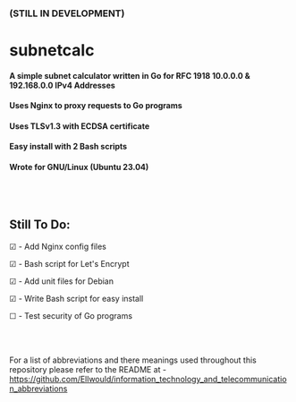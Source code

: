 ### (STILL IN DEVELOPMENT)

# subnetcalc

#### A simple subnet calculator written in Go for RFC 1918 10.0.0.0 & 192.168.0.0 IPv4 Addresses

#### Uses Nginx to proxy requests to Go programs

#### Uses TLSv1.3 with ECDSA certificate

#### Easy install with 2 Bash scripts 

#### Wrote for GNU/Linux (Ubuntu 23.04)


<br>
<br>

## Still To Do:

☑ - Add Nginx config files

☑ - Bash script for Let's Encrypt

☑ - Add unit files for Debian

☑ - Write Bash script for easy install

☐ - Test security of Go programs

<br>
<br>

For a list of abbreviations and there meanings used throughout this repository please refer to the README at - https://github.com/Ellwould/information_technology_and_telecommunication_abbreviations
